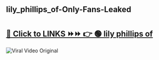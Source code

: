 
 ## lily_phillips_of-Only-Fans-Leaked

# <h2><a href="https://clipsfans.com/lily_phillips_of&ref=git">🔗 Click to LINKS ⏩⏩ 👉 🟢 lily phillips of </a></h2>

<a href="https://clipsfans.com/lily_phillips_of&ref=git" rel="nofollow" data-target="animated-image.originalLink"><img src="https://i.ibb.co.com/xMMVF88/686577567.gif" alt="Viral Video Original" style="max-width: 100%; display: inline-block;" data-target="animated-image.originalImage"></a>
